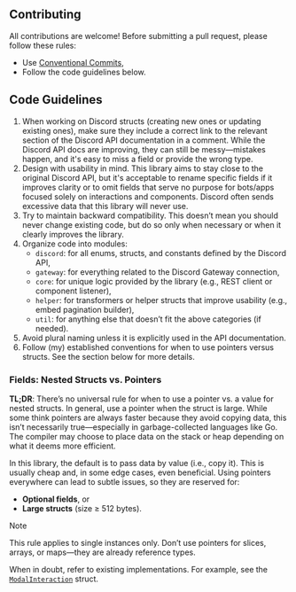 ## Contributing
All contributions are welcome!
Before submitting a pull request, please follow these rules:
* Use [Conventional Commits](https://www.conventionalcommits.org/en/v1.0.0/),
* Follow the code guidelines below.

## Code Guidelines
1. When working on Discord structs (creating new ones or updating existing ones), make sure they include a correct link to the relevant section of the Discord API documentation in a comment. While the Discord API docs are improving, they can still be messy—mistakes happen, and it's easy to miss a field or provide the wrong type.
2. Design with usability in mind. This library aims to stay close to the original Discord API, but it's acceptable to rename specific fields if it improves clarity or to omit fields that serve no purpose for bots/apps focused solely on interactions and components. Discord often sends excessive data that this library will never use.
3. Try to maintain backward compatibility. This doesn’t mean you should never change existing code, but do so only when necessary or when it clearly improves the library.
4. Organize code into modules:
    - `discord`: for all enums, structs, and constants defined by the Discord API,
    - `gateway`: for everything related to the Discord Gateway connection,
    - `core`: for unique logic provided by the library (e.g., REST client or component listener),
    - `helper`: for transformers or helper structs that improve usability (e.g., embed pagination builder),
    - `util`: for anything else that doesn’t fit the above categories (if needed).
5. Avoid plural naming unless it is explicitly used in the API documentation.
6. Follow (my) established conventions for when to use pointers versus structs. See the section below for more details.

### Fields: Nested Structs vs. Pointers
**TL;DR**: There’s no universal rule for when to use a pointer vs. a value for nested structs. In general, use a pointer when the struct is large. While some think pointers are always faster because they avoid copying data, this isn’t necessarily true—especially in garbage-collected languages like Go. The compiler may choose to place data on the stack or heap depending on what it deems more efficient.

In this library, the default is to pass data by value (i.e., copy it). This is usually cheap and, in some edge cases, even beneficial. Using pointers everywhere can lead to subtle issues, so they are reserved for:

* **Optional fields**, or
* **Large structs** (size ≥ 512 bytes).

> [!NOTE]
> This rule applies to single instances only. Don’t use pointers for slices, arrays, or maps—they are already reference types.

When in doubt, refer to existing implementations. For example, see the [`ModalInteraction`](https://github.com/amatsagu/tempest/blob/de02d0ad11bde79058019ac818ffdfda6afad0e2/interaction.go#L62) struct.
